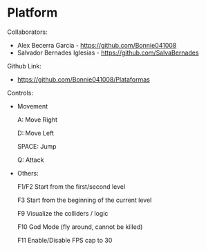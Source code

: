 # Platform

Collaborators:
- Alex Becerra Garcia - https://github.com/Bonnie041008
- Salvador Bernades Iglesias - https://github.com/SalvaBernades

Github Link:
- https://github.com/Bonnie041008/Plataformas


Controls:
- Movement

    A: Move Right

    D: Move Left

    SPACE: Jump

    Q: Attack

- Others:

   F1/F2 Start from the first/second level

   F3 Start from the beginning of the current level

   F9 Visualize the colliders / logic

   F10 God Mode (fly around, cannot be killed)

   F11 Enable/Disable FPS cap to 30
